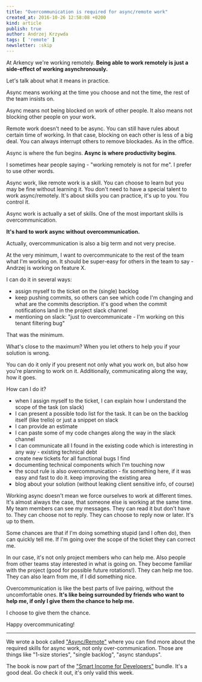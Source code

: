 ```yaml
---
title: "Overcommunication is required for async/remote work"
created_at: 2016-10-26 12:58:08 +0200
kind: article
publish: true
author: Andrzej Krzywda
tags: [ 'remote' ]
newsletter: :skip
---
```


At Arkency we're working remotely. **Being able to work remotely is just a side-effect of working asynchronously.**

Let's talk about what it means in practice.

<!-- more -->

Async means working at the time you choose and not the time, the rest of the team insists on.

Async means not being blocked on work of other people. It also means not blocking other people on your work.

Remote work doesn't need to be async. You can still have rules about certain time of working. In that case, blocking on each other is less of a big deal. You can always interrupt others to remove blockades. As in the office.

Async is where the fun begins. **Async is where productivity begins**.

I sometimes hear people saying - "working remotely is not for me". I prefer to use other words. 

Async work, like remote work is a skill. You can choose to learn but you may be fine without learning it. You don't need to have a special talent to work async/remotely. It's about skills you can practice, it's up to you. You control it.

Async work is actually a set of skills. One of the most important skills is overcommunication.

**It's hard to work async without overcommunication.**

Actually, overcommunication is also a big term and not very precise.

At the very minimum, I want to overcommunicate to the rest of the team what I'm working on. It should be super-easy for others in the team to say - Andrzej is working on feature X.

I can do it in several ways:

- assign myself to the ticket on the (single) backlog
- keep pushing commits, so others can see which code I'm changing and what are the commits description. it's good when the commit notifications land in the project slack channel
- mentioning on slack: "just to overcommunicate - I'm working on this tenant filtering bug"

That was the minimum.

What's close to the maximum?
When you let others to help you if your solution is wrong.

You can do it only if you present not only what you work on, but also how you're planning to work on it. Additionally, communicating along the way, how it goes.

How can I do it?

- when I assign myself to the ticket, I can explain how I understand the scope of the task (on slack)
- I can present a possible todo list for the task. It can be on the backlog itself (like trello) or just a snippet on slack
- I can provide an estimate
- I can paste some of my code changes along the way in the slack channel
- I can communicate all I found in the existing code which is interesting in any way - existing technical debt
- create new tickets for all functional bugs I find
- documenting technical components which I'm touching now
- the scout rule is also overcommunication - fix something here, if it was easy and fast to do it. keep improving the existing area
- blog about your solution (without leaking client sensitive info, of course)

Working async doesn't mean we force ourselves to work at different times. It's almost always the case, that someone else is working at the same time.
My team members can see my messages. They can read it but don't have to. They can choose not to reply. They can choose to reply now or later. It's up to them.

Some chances are that if I'm doing something stupid (and I often do), then can quickly tell me. If I'm going over the scope of the ticket they can correct me.

In our case, it's not only project members who can help me. Also people from other teams stay interested in what is going on. They become familiar with the project (good for possible future rotations!). They can help me too. They can also learn from me, if I did something nice.

Overcommunication is like the best parts of live pairing, without the uncomfortable ones. **It's like being surrounded by friends who want to help me, if only I give them the chance to help me.**

I choose to give them the chance.

Happy overcommunicating!

----

We wrote a book called ["Async/Remote"](http://blog.arkency.com/async-remote/) where you can find more about the required skills for async work, not only over-communication. Those are things like "1-size stories", "single backlog", "async standups". 

The book is now part of the ["Smart Income for Developers"](http://www.smartincomefordevelopers.com) bundle. It's a good deal. Go check it out, it's only valid this week.

